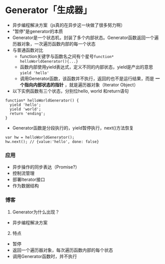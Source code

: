 # Generator「生成器」

* 异步编程解决方案（js真的在异步这一块做了很多努力啊）
* "暂停"是generator的本质
* Generator是一个状态机，封装了多个内部状态。Generator函数返回一个遍历器对象，一次遍历函数内部的每一个状态
* 与普通函数对比
  * function关键字与函数名之间有个星号`function* helloWorldGenerator(){...}`
  * 函数内部使用yield表达式，定义不同的内部状态，yield是产出的意思 `yield 'hello'`
  * 调用Generator函数，该函数并不执行，返回的也不是运行结果，而是 **一个指向内部状态的指针** ，就是遍历器对象（Iterator Object）
* 以下实例函数有三个状态，分别位hello, world 和return语句
```
function* helloWorldGenerator() {
  yield 'hello';
  yield 'world';
  return 'ending';
}
```
* Generator函数是分段执行的，yield暂停执行，next()方法恢复
```
var hw = helloWorldGenerator();
hw.next(); // {value:'hello', done: false}
```

### 应用
* 异步操作的同步表达（Promise?）
* 控制流管理
* 部署Iterator接口
* 作为数据结构


### 博客
1. Generator为什么出现？
  * 异步编程解决方案
2. 特点
  * 暂停
  * 返回一个遍历器对象，每次遍历函数内部的每个状态
  * 调用Generator函数时，并不执行

